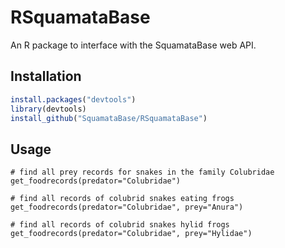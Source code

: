 # RSquamataBase

An R package to interface with the SquamataBase web API.

## Installation

```R
install.packages("devtools")
library(devtools)
install_github("SquamataBase/RSquamataBase")
```

## Usage

```
# find all prey records for snakes in the family Colubridae
get_foodrecords(predator="Colubridae")

# find all records of colubrid snakes eating frogs
get_foodrecords(predator="Colubridae", prey="Anura")

# find all records of colubrid snakes hylid frogs
get_foodrecords(predator="Colubridae", prey="Hylidae")
```
